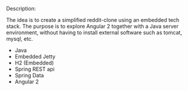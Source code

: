 
Description:

The idea is to create a simplified reddit-clone using an embedded tech stack. The purpose is to explore Angular 2 together with a Java
server environment, without having to install external software such as tomcat, mysql, etc.

* Java
* Embedded Jetty
* H2 (Embedded)
* Spring REST api
* Spring Data
* Angular 2

